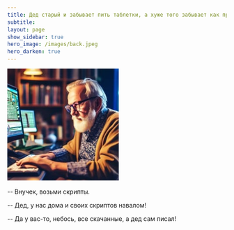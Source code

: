 ```yaml
---
title: Дед старый и забывает пить таблетки, а хуже того забывает как программировать.
subtitle: 
layout: page
show_sidebar: true
hero_image: /images/back.jpeg
hero_darken: true
---
```


![ded](/images/ded.jpeg)


-- Внучек, возьми скрипты. 

-- Дед, у нас дома и своих скриптов навалом! 

-- Да у вас-то, небось, все скачанные, а дед сам писал!
